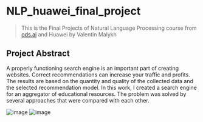 # NLP_huawei_final_project
> This is the Final Projects of Natural Language Processing course from [ods.ai](https://ods.ai/tracks/nlp-course) and Huawei by Valentin Malykh

## Project Abstract
A properly functioning search engine is an important part of creating websites. Correct recommendations can increase your traffic and profits. The results are based on the quantity and quality of the collected data and the selected recommendation model. In this work, I created a search engine for an aggregator of educational resources. The problem was solved by several approaches that were compared with each other.

![image](https://user-images.githubusercontent.com/8645410/146071917-f485d89f-2cfd-44fc-b32d-889cfbe58234.png) ![image](https://user-images.githubusercontent.com/8645410/146071997-9f3007c2-17a8-4eb1-af0d-e58e656a2a17.png)

